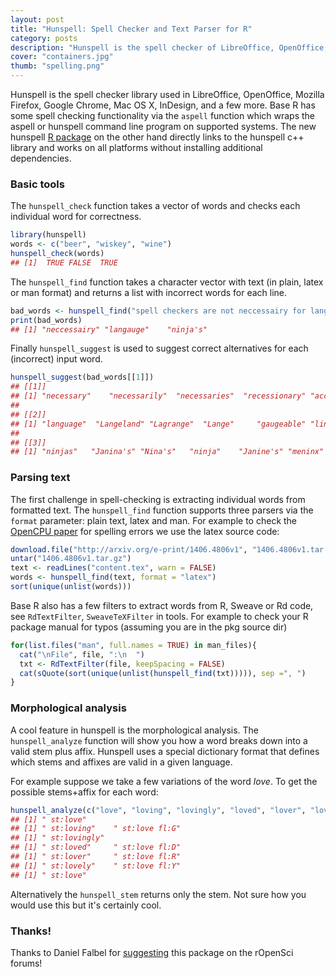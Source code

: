 ```yaml
---
layout: post
title: "Hunspell: Spell Checker and Text Parser for R"
category: posts
description: "Hunspell is the spell checker of LibreOffice, OpenOffice, Mozilla Firefox, Google Chrome, and it is also used by proprietary software packages, like Mac OS X, InDesign, memoQ, Opera and SDL Trados. The R package makes the most important functionality directly available from R, on all platforms without additional dependencies."
cover: "containers.jpg"
thumb: "spelling.png"
---
```


Hunspell is the spell checker library used in LibreOffice, OpenOffice, Mozilla Firefox, Google Chrome, Mac OS X, InDesign, and a few more. Base R has some spell checking functionality via the `aspell` function which wraps the aspell or hunspell command line program on supported systems. The new hunspell [R package](https://cran.r-project.org/web/packages/hunspell) on the other hand directly links to the hunspell c++ library and works on all platforms without installing additional dependencies.

### Basic tools

The `hunspell_check` function takes a vector of words and checks each individual word for correctness.

```r
library(hunspell)
words <- c("beer", "wiskey", "wine")
hunspell_check(words)
## [1]  TRUE FALSE  TRUE
```

The `hunspell_find` function takes a character vector with text (in plain, latex or man format) and returns a list with incorrect words for each line.

```r
bad_words <- hunspell_find("spell checkers are not neccessairy for langauge ninja's")
print(bad_words)
## [1] "neccessairy" "langauge"    "ninja's"    
```

Finally `hunspell_suggest` is used to suggest correct alternatives for each (incorrect) input word.

```r
hunspell_suggest(bad_words[[1]])
## [[1]]
## [1] "necessary"    "necessarily"  "necessaries"  "recessionary" "accessory"    "incarcerate" 
##
## [[2]]
## [1] "language"  "Langeland" "Lagrange"  "Lange"     "gaugeable" "linkage"   "Langland" 
##
## [[3]]
## [1] "ninjas"   "Janina's" "Nina's"   "ninja"    "Janine's" "meninx"   "nark's"
```

### Parsing text

The first challenge in spell-checking is extracting individual words from formatted text. The `hunspell_find` function supports three parsers via the `format` parameter: plain text, latex and man. For example to check the [OpenCPU paper](http://arxiv.org/abs/1406.4806) for spelling errors we use the latex source code:

```r
download.file("http://arxiv.org/e-print/1406.4806v1", "1406.4806v1.tar.gz",  mode = "wb")
untar("1406.4806v1.tar.gz")
text <- readLines("content.tex", warn = FALSE)
words <- hunspell_find(text, format = "latex")
sort(unique(unlist(words)))
```

Base R also has a few filters to extract words from R, Sweave or Rd code, see `RdTextFilter`, `SweaveTeXFilter` in tools. For example to check your R package manual for typos (assuming you are in the pkg source dir)

```r
for(list.files("man", full.names = TRUE) in man_files){
  cat("\nFile", file, ":\n  ")
  txt <- RdTextFilter(file, keepSpacing = FALSE)
  cat(sQuote(sort(unique(unlist(hunspell_find(txt))))), sep =", ")
}
```  

### Morphological analysis

A cool feature in hunspell is the morphological analysis. The `hunspell_analyze` function will show you how a word breaks down into a valid stem plus affix. Hunspell uses a special dictionary format that defines which stems and affixes are valid in a given language. 

For example suppose we take a few variations of the word *love*. To get the possible stems+affix for each word: 

```r
hunspell_analyze(c("love", "loving", "lovingly", "loved", "lover", "lovely", "love"))
## [1] " st:love"
## [1] " st:loving"    " st:love fl:G"
## [1] " st:lovingly"
## [1] " st:loved"     " st:love fl:D"
## [1] " st:lover"     " st:love fl:R"
## [1] " st:lovely"    " st:love fl:Y"
## [1] " st:love"
```

Alternatively the `hunspell_stem` returns only the stem. Not sure how you would use this but it's certainly cool.

### Thanks!

Thanks to Daniel Falbel for [suggesting](https://discuss.ropensci.org/t/r-interface-with-hunspell/327) this package on the rOpenSci forums!
